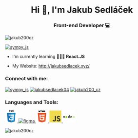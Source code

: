 <h1 align="center">Hi 👋, I'm Jakub Sedláček</h1>
<h3 align="center">Front-end Developer 💻</h3>

<p align="left"> <img src="https://komarev.com/ghpvc/?username=jakub200cz&label=Profile%20views&color=0e75b6&style=flat" alt="jakub200cz" /> </p>

<p align="left"> <a href="https://twitter.com/sympy_js" target="blank"><img src="https://img.shields.io/twitter/follow/sympy_js?logo=twitter&style=for-the-badge" alt="sympy_js" /></a> </p>

- I'm currently learning 👨🏼‍🏫 **React.JS**

- My  Website: <a href="https://linkedin.com/in/jakubsedlacek04" target="blank"> http://jakubsedlacek.xyz/ </a>

<h3 align="left">Connect with me:</h3>
<p align="left">
<a href="https://twitter.com/sympy_js" target="blank"><img align="center" src="https://raw.githubusercontent.com/rahuldkjain/github-profile-readme-generator/master/src/images/icons/Social/twitter.svg" alt="sympy_js" height="30" width="40" /></a>
<a href="https://linkedin.com/in/jakubsedlacek04" target="blank"><img align="center" src="https://raw.githubusercontent.com/rahuldkjain/github-profile-readme-generator/master/src/images/icons/Social/linked-in-alt.svg" alt="jakubsedlacek04" height="30" width="40" /></a>
<a href="https://instagram.com/jakub200_cz" target="blank"><img align="center" src="https://raw.githubusercontent.com/rahuldkjain/github-profile-readme-generator/master/src/images/icons/Social/instagram.svg" alt="jakub200_cz" height="30" width="40" /></a>
</p>

<h3 align="left">Languages and Tools:</h3>
<p align="left"> <a href="https://www.w3schools.com/css/" target="_blank"> <img src="https://raw.githubusercontent.com/devicons/devicon/master/icons/css3/css3-original-wordmark.svg" alt="css3" width="40" height="40"/> </a> <a href="https://www.figma.com/" target="_blank"> <img src="https://www.vectorlogo.zone/logos/figma/figma-icon.svg" alt="figma" width="40" height="40"/> </a> <a href="https://www.w3.org/html/" target="_blank"> <img src="https://raw.githubusercontent.com/devicons/devicon/master/icons/html5/html5-original-wordmark.svg" alt="html5" width="40" height="40"/> </a> <a href="https://developer.mozilla.org/en-US/docs/Web/JavaScript" target="_blank"> <img src="https://raw.githubusercontent.com/devicons/devicon/master/icons/javascript/javascript-original.svg" alt="javascript" width="40" height="40"/> </a> <a href="https://nodejs.org" target="_blank"> <img src="https://raw.githubusercontent.com/devicons/devicon/master/icons/nodejs/nodejs-original-wordmark.svg" alt="nodejs" width="40" height="40"/> </a> </p>

<p><img align="center" src="https://github-readme-stats.vercel.app/api/top-langs?username=jakub200cz&show_icons=true&theme=dark&locale=en&layout=compact" alt="jakub200cz" /></p>
